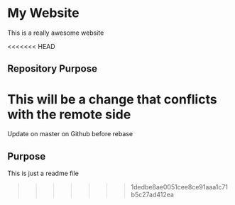 # My Website 

This is a really awesome website

<<<<<<< HEAD
## Repository Purpose

This will be a change that conflicts with the remote side
=======
Update on master on Github before rebase

## Purpose
This is just a readme file
>>>>>>> 1dedbe8ae0051cee8ce91aaa1c71b5c27ad412ea
